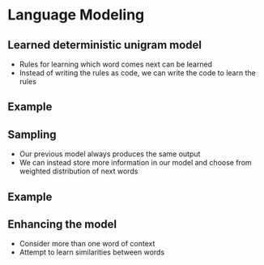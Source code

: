 Language Modeling
=================

Learned deterministic unigram model
-----------------------------------

- Rules for learning which word comes next can be learned
- Instead of writing the rules as code, we can write the code to learn the rules

Example
-------

Sampling
--------

- Our previous model always produces the same output
- We can instead store more information in our model and choose from weighted distribution of next words

Example
-------

Enhancing the model
-------------------

- Consider more than one word of context
- Attempt to learn similarities between words
